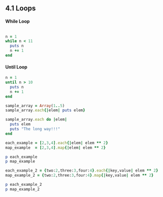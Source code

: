 ## 4.1 Loops

#### While Loop

```ruby

n = 1
while n < 11
  puts n
  n += 1
end
```

#### Until Loop

```ruby
n = 1
until n > 10
  puts n
  n += 1
end
```

```ruby
sample_array = Array(1..5)
sample_array.each{|elem| puts elem}

sample_array.each do |elem|
  puts elem
  puts "The long way!!!"
end
```

```ruby
each_example = [2,3,4].each{|elem| elem ** 2}
map_example  = [2,3,4].map{|elem| elem ** 2}

p each_example
p map_example

each_example_2 = {two:2,three:3,four:4}.each{|key,value| elem ** 2}
map_example_2 = {two:2,three:3,four:4}.map{|key,value| elem ** 2}

p each_example_2
p map_example_2
```
